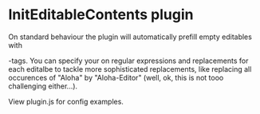 InitEditableContents plugin
===========================

On standard behaviour the plugin will automatically prefill empty editables with <p>-tags. You can specify your on regular expressions and replacements for each editalbe to tackle more sophisticated replacements, like replacing all occurences of "Aloha" by "Aloha-Editor" (well, ok, this is not tooo challenging either...).

View plugin.js for config examples.
